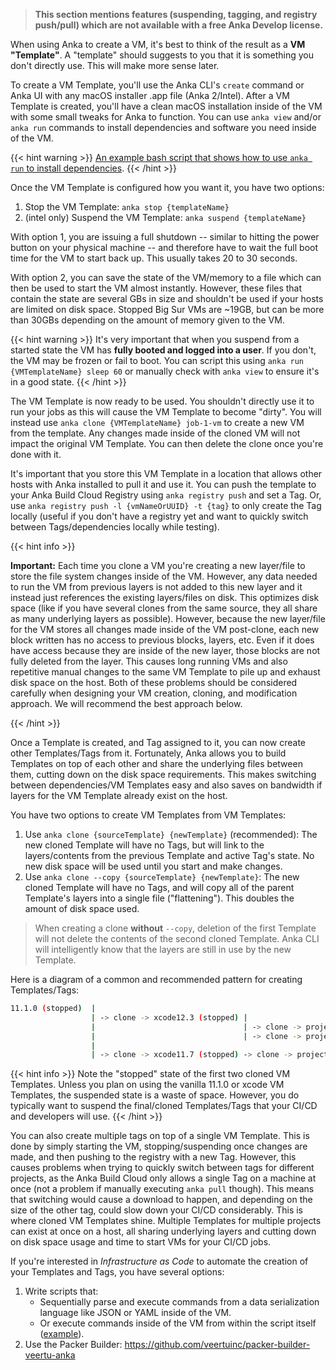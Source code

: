 > **This section mentions features (suspending, tagging, and registry push/pull) which are not available with a free Anka Develop license.**

When using Anka to create a VM, it's best to think of the result as a **VM "Template"**. A "template" should suggests to you that it is something you don't directly use. This will make more sense later.

To create a VM Template, you'll use the Anka CLI's `create` command or Anka UI with any macOS installer .app file (Anka 2/Intel). After a VM Template is created, you'll have a clean macOS installation inside of the VM with some small tweaks for Anka to function. You can use `anka view` and/or `anka run` commands to install dependencies and software you need inside of the VM.

{{< hint warning >}}
[An example bash script that shows how to use `anka run` to install dependencies](https://github.com/veertuinc/getting-started#create-vm-template-tagsbash).
{{< /hint >}}

Once the VM Template is configured how you want it, you have two options:

1. Stop the VM Template: `anka stop {templateName}`
2. (intel only) Suspend the VM Template: `anka suspend {templateName}`

With option 1, you are issuing a full shutdown -- similar to hitting the power button on your physical machine -- and therefore have to wait the full boot time for the VM to start back up. This usually takes 20 to 30 seconds.

With option 2, you can save the state of the VM/memory to a file which can then be used to start the VM almost instantly. However, these files that contain the state are several GBs in size and shouldn't be used if your hosts are limited on disk space. Stopped Big Sur VMs are ~19GB, but can be more than 30GBs depending on the amount of memory given to the VM.

{{< hint warning >}}
It's very important that when you suspend from a started state the VM has **fully booted and logged into a user**. If you don't, the VM may be frozen or fail to boot. You can script this using `anka run {VMTemplateName} sleep 60` or manually check with `anka view` to ensure it's in a good state.
{{< /hint >}}

The VM Template is now ready to be used. You shouldn't directly use it to run your jobs as this will cause the VM Template to become "dirty". You will instead use `anka clone {VMTemplateName} job-1-vm` to create a new VM from the template. Any changes made inside of the cloned VM will not impact the original VM Template. You can then delete the clone once you're done with it.

It's important that you store this VM Template in a location that allows other hosts with Anka installed to pull it and use it. You can push the template to your Anka Build Cloud Registry using `anka registry push` and set a Tag. Or, use `anka registry push -l {vmNameOrUUID} -t {tag}` to only create the Tag locally (useful if you don't have a registry yet and want to quickly switch between Tags/dependencies locally while testing).

{{< hint info >}}

**Important:** Each time you clone a VM you're creating a new layer/file to store the file system changes inside of the VM. However, any data needed to run the VM from previous layers is not added to this new layer and it instead just references the existing layers/files on disk. This optimizes disk space (like if you have several clones from the same source, they all share as many underlying layers as possible). However, because the new layer/file for the VM stores all changes made inside of the VM post-clone, each new block written has no access to previous blocks, layers, etc. Even if it does have access because they are inside of the new layer, those blocks are not fully deleted from the layer. This causes long running VMs and also repetitive manual changes to the same VM Template to pile up and exhaust disk space on the host. Both of these problems should be considered carefully when designing your VM creation, cloning, and modification approach. We will recommend the best approach below.

{{< /hint >}}

Once a Template is created, and Tag assigned to it, you can now create other Templates/Tags from it. Fortunately, Anka allows you to build Templates on top of each other and share the underlying files between them, cutting down on the disk space requirements. This makes switching between dependencies/VM Templates easy and also saves on bandwidth if layers for the VM Template already exist on the host.

You have two options to create VM Templates from VM Templates:

1. Use `anka clone {sourceTemplate} {newTemplate}` (recommended): The new cloned Template will have no Tags, but will link to the layers/contents from the previous Template and active Tag's state. No new disk space will be used until you start and make changes.
2. Use `anka clone --copy {sourceTemplate} {newTemplate}`: The new cloned Template will have no Tags, and will copy all of the parent Template's layers into a single file ("flattening"). This doubles the amount of disk space used.

> When creating a clone **without** `--copy`, deletion of the first Template will not delete the contents of the second cloned Template. Anka CLI will intelligently know that the layers are still in use by the new Template.

Here is a diagram of a common and recommended pattern for creating Templates/Tags:

```bash
11.1.0 (stopped)  | 
                  | -> clone -> xcode12.3 (stopped) |
                  |                                 | -> clone -> project1 (with fastlane-v1.X) (suspended)
                  |                                 | -> clone -> project2 (with fastlane-v2.X) (suspended)
                  |
                  | -> clone -> xcode11.7 (stopped) -> clone -> project3 (suspended)
```

{{< hint info >}}
Note the "stopped" state of the first two cloned VM Templates. Unless you plan on using the vanilla 11.1.0 or xcode VM Templates, the suspended state is a waste of space. However, you do typically want to suspend the final/cloned Templates/Tags that your CI/CD and developers will use.
{{< /hint >}}

You can also create multiple tags on top of a single VM Template. This is done by simply starting the VM, stopping/suspending once changes are made, and then pushing to the registry with a new Tag. However, this causes problems when trying to quickly switch between tags for different projects, as the Anka Build Cloud only allows a single Tag on a machine at once (not a problem if manually executing `anka pull` though). This means that switching would cause a download to happen, and depending on the size of the other tag, could slow down your CI/CD considerably. This is where cloned VM Templates shine. Multiple Templates for multiple projects can exist at once on a host, all sharing underlying layers and cutting down on disk space usage and time to start VMs for your CI/CD jobs.

If you're interested in _Infrastructure as Code_ to automate the creation of your Templates and Tags, you have several options:

1. Write scripts that:
    - Sequentially parse and execute commands from a data serialization language like JSON or YAML inside of the VM.
    - Or execute commands inside of the VM from within the script itself ([example](https://github.com/veertuinc/getting-started#create-vm-template-tagsbash)).
2. Use the Packer Builder: https://github.com/veertuinc/packer-builder-veertu-anka
